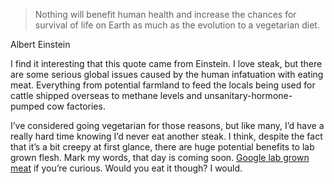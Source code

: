 <!--
slug: einstein-and-vegetarian-diet
date: Sun Jul 12 2009 03:48:00 GMT+0200 (CEST)
tags: green, vegetarian, technology
title: Nothing wi...
id: 139906166
link: http://joreteg.com/post/139906166/einstein-and-vegetarian-diet
raw: {"blog_name":"henrikjoreteg","id":139906166,"post_url":"http://joreteg.com/post/139906166/einstein-and-vegetarian-diet","slug":"einstein-and-vegetarian-diet","type":"quote","date":"2009-07-12 01:48:00 GMT","timestamp":1247363280,"state":"published","format":"html","reblog_key":"8Xr032Zu","tags":["green","vegetarian","technology"],"short_url":"http://tmblr.co/ZgL_Yy8Lins","recommended_source":null,"recommended_color":null,"highlighted":[],"note_count":0,"text":"Nothing will benefit human health and increase the chances for survival of life on Earth as much as the evolution to a vegetarian diet.","source":"<p>Albert Einstein</p>\n\n<p>I find it interesting that this quote came from Einstein. I love steak, but there are some serious global issues caused by the human infatuation with eating meat. Everything from potential farmland to feed the locals being used for cattle shipped overseas to methane levels and unsanitary-hormone-pumped cow factories.</p>\n\n<p>I&rsquo;ve considered going vegetarian for those reasons, but like many, I&rsquo;d have a really hard time knowing I&rsquo;d never eat another steak. I think, despite the fact that it&rsquo;s a bit creepy at first glance, there are huge potential benefits to lab grown flesh. Mark my words, that day is coming soon. <a href=\"http://www.google.com/search?q=lab+grown+meat\">Google lab grown meat</a> if you&rsquo;re curious. Would you eat it though? I would.</p>","reblog":{"tree_html":"","comment":"<p>Albert Einstein</p>\n\n<p>I find it interesting that this quote came from Einstein. I love steak, but there are some serious global issues caused by the human infatuation with eating meat. Everything from potential farmland to feed the locals being used for cattle shipped overseas to methane levels and unsanitary-hormone-pumped cow factories.</p>\n\n<p>I’ve considered going vegetarian for those reasons, but like many, I’d have a really hard time knowing I’d never eat another steak. I think, despite the fact that it’s a bit creepy at first glance, there are huge potential benefits to lab grown flesh. Mark my words, that day is coming soon. <a href=\"http://www.google.com/search?q=lab+grown+meat\">Google lab grown meat</a> if you’re curious. Would you eat it though? I would.</p>"},"title":"Nothing wi...","body":"<blockquote>Nothing will benefit human health and increase the chances for survival of life on Earth as much as the evolution to a vegetarian diet.</blockquote>\n<p>Albert Einstein</p>\n\n<p>I find it interesting that this quote came from Einstein. I love steak, but there are some serious global issues caused by the human infatuation with eating meat. Everything from potential farmland to feed the locals being used for cattle shipped overseas to methane levels and unsanitary-hormone-pumped cow factories.</p>\n\n<p>I&rsquo;ve considered going vegetarian for those reasons, but like many, I&rsquo;d have a really hard time knowing I&rsquo;d never eat another steak. I think, despite the fact that it&rsquo;s a bit creepy at first glance, there are huge potential benefits to lab grown flesh. Mark my words, that day is coming soon. <a href=\"http://www.google.com/search?q=lab+grown+meat\">Google lab grown meat</a> if you&rsquo;re curious. Would you eat it though? I would.</p>"}
publish: 2009-07-012
-->


> Nothing will benefit human health and increase the chances for
> survival of life on Earth as much as the evolution to a vegetarian
> diet.

Albert Einstein

I find it interesting that this quote came from Einstein. I love steak,
but there are some serious global issues caused by the human infatuation
with eating meat. Everything from potential farmland to feed the locals
being used for cattle shipped overseas to methane levels and
unsanitary-hormone-pumped cow factories.

I’ve considered going vegetarian for those reasons, but like many, I’d
have a really hard time knowing I’d never eat another steak. I think,
despite the fact that it’s a bit creepy at first glance, there are huge
potential benefits to lab grown flesh. Mark my words, that day is coming
soon. [Google lab grown
meat](http://www.google.com/search?q=lab+grown+meat) if you’re curious.
Would you eat it though? I would.

